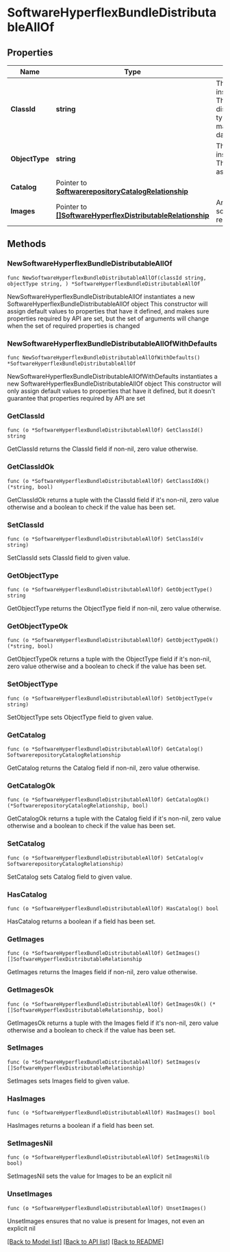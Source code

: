 # SoftwareHyperflexBundleDistributableAllOf

## Properties

Name | Type | Description | Notes
------------ | ------------- | ------------- | -------------
**ClassId** | **string** | The fully-qualified name of the instantiated, concrete type. This property is used as a discriminator to identify the type of the payload when marshaling and unmarshaling data. | [default to "software.HyperflexBundleDistributable"]
**ObjectType** | **string** | The fully-qualified name of the instantiated, concrete type. The value should be the same as the &#39;ClassId&#39; property. | [default to "software.HyperflexBundleDistributable"]
**Catalog** | Pointer to [**SoftwarerepositoryCatalogRelationship**](softwarerepository.Catalog.Relationship.md) |  | [optional] 
**Images** | Pointer to [**[]SoftwareHyperflexDistributableRelationship**](SoftwareHyperflexDistributableRelationship.md) | An array of relationships to softwareHyperflexDistributable resources. | [optional] [readonly] 

## Methods

### NewSoftwareHyperflexBundleDistributableAllOf

`func NewSoftwareHyperflexBundleDistributableAllOf(classId string, objectType string, ) *SoftwareHyperflexBundleDistributableAllOf`

NewSoftwareHyperflexBundleDistributableAllOf instantiates a new SoftwareHyperflexBundleDistributableAllOf object
This constructor will assign default values to properties that have it defined,
and makes sure properties required by API are set, but the set of arguments
will change when the set of required properties is changed

### NewSoftwareHyperflexBundleDistributableAllOfWithDefaults

`func NewSoftwareHyperflexBundleDistributableAllOfWithDefaults() *SoftwareHyperflexBundleDistributableAllOf`

NewSoftwareHyperflexBundleDistributableAllOfWithDefaults instantiates a new SoftwareHyperflexBundleDistributableAllOf object
This constructor will only assign default values to properties that have it defined,
but it doesn't guarantee that properties required by API are set

### GetClassId

`func (o *SoftwareHyperflexBundleDistributableAllOf) GetClassId() string`

GetClassId returns the ClassId field if non-nil, zero value otherwise.

### GetClassIdOk

`func (o *SoftwareHyperflexBundleDistributableAllOf) GetClassIdOk() (*string, bool)`

GetClassIdOk returns a tuple with the ClassId field if it's non-nil, zero value otherwise
and a boolean to check if the value has been set.

### SetClassId

`func (o *SoftwareHyperflexBundleDistributableAllOf) SetClassId(v string)`

SetClassId sets ClassId field to given value.


### GetObjectType

`func (o *SoftwareHyperflexBundleDistributableAllOf) GetObjectType() string`

GetObjectType returns the ObjectType field if non-nil, zero value otherwise.

### GetObjectTypeOk

`func (o *SoftwareHyperflexBundleDistributableAllOf) GetObjectTypeOk() (*string, bool)`

GetObjectTypeOk returns a tuple with the ObjectType field if it's non-nil, zero value otherwise
and a boolean to check if the value has been set.

### SetObjectType

`func (o *SoftwareHyperflexBundleDistributableAllOf) SetObjectType(v string)`

SetObjectType sets ObjectType field to given value.


### GetCatalog

`func (o *SoftwareHyperflexBundleDistributableAllOf) GetCatalog() SoftwarerepositoryCatalogRelationship`

GetCatalog returns the Catalog field if non-nil, zero value otherwise.

### GetCatalogOk

`func (o *SoftwareHyperflexBundleDistributableAllOf) GetCatalogOk() (*SoftwarerepositoryCatalogRelationship, bool)`

GetCatalogOk returns a tuple with the Catalog field if it's non-nil, zero value otherwise
and a boolean to check if the value has been set.

### SetCatalog

`func (o *SoftwareHyperflexBundleDistributableAllOf) SetCatalog(v SoftwarerepositoryCatalogRelationship)`

SetCatalog sets Catalog field to given value.

### HasCatalog

`func (o *SoftwareHyperflexBundleDistributableAllOf) HasCatalog() bool`

HasCatalog returns a boolean if a field has been set.

### GetImages

`func (o *SoftwareHyperflexBundleDistributableAllOf) GetImages() []SoftwareHyperflexDistributableRelationship`

GetImages returns the Images field if non-nil, zero value otherwise.

### GetImagesOk

`func (o *SoftwareHyperflexBundleDistributableAllOf) GetImagesOk() (*[]SoftwareHyperflexDistributableRelationship, bool)`

GetImagesOk returns a tuple with the Images field if it's non-nil, zero value otherwise
and a boolean to check if the value has been set.

### SetImages

`func (o *SoftwareHyperflexBundleDistributableAllOf) SetImages(v []SoftwareHyperflexDistributableRelationship)`

SetImages sets Images field to given value.

### HasImages

`func (o *SoftwareHyperflexBundleDistributableAllOf) HasImages() bool`

HasImages returns a boolean if a field has been set.

### SetImagesNil

`func (o *SoftwareHyperflexBundleDistributableAllOf) SetImagesNil(b bool)`

 SetImagesNil sets the value for Images to be an explicit nil

### UnsetImages
`func (o *SoftwareHyperflexBundleDistributableAllOf) UnsetImages()`

UnsetImages ensures that no value is present for Images, not even an explicit nil

[[Back to Model list]](../README.md#documentation-for-models) [[Back to API list]](../README.md#documentation-for-api-endpoints) [[Back to README]](../README.md)


